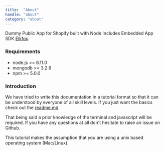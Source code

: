 ```yaml
---
title:  "About"
handle: "about"
category: "about"
---
```


Dummy Public App for Shopify built with Node Includes Embedded App SDK [Elkfox](https://www.elkfox.com).

### Requirements

  - node.js >= 6.11.0
  - mongodb >= 3.2.9
  - npm >= 5.0.0

### Introduction

We have tried to write this documentation in a tutorial format so that it can be understood by everyone of all skill levels. If you just want the basics check out the [readme.md](https://github.com/Elkfox/Shopify-Node-App)

That being said a prior knowledge of the terminal and javascript will be required. If you have any questions at all don't hesitate to raise an issue on Github.

This tutorial makes the assumption that you are using a unix based operating system (Mac/Linux).

